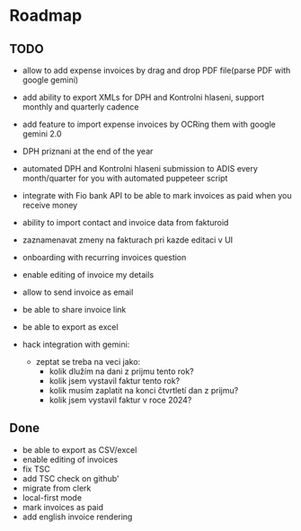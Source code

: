 # Roadmap

## TODO

- allow to add expense invoices by drag and drop PDF file(parse PDF with google gemini)
- add ability to export XMLs for DPH and Kontrolni hlaseni, support monthly and quarterly cadence
- add feature to import expense invoices by OCRing them with google gemini 2.0
- DPH priznani at the end of the year
- automated DPH and Kontrolni hlaseni submission to ADIS every month/quarter for you with automated puppeteer script
- integrate with Fio bank API to be able to mark invoices as paid when you receive money
- ability to import contact and invoice data from fakturoid
- zaznamenavat zmeny na fakturach pri kazde editaci v UI
- onboarding with recurring invoices question
- enable editing of invoice my details
- allow to send invoice as email
- be able to share invoice link
- be able to export as excel
- hack integration with gemini:

  - zeptat se treba na veci jako:
    - kolik dlužím na dani z prijmu tento rok?
    - kolik jsem vystavil faktur tento rok?
    - kolik musím zaplatit na konci čtvrtletí dan z prijmu?
    - kolik jsem vystavil faktur v roce 2024?

## Done

- be able to export as CSV/excel
- enable editing of invoices
- fix TSC
- add TSC check on github'
- migrate from clerk
- local-first mode
- mark invoices as paid
- add english invoice rendering
